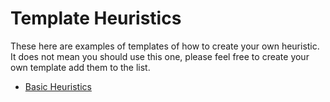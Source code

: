 # Template Heuristics
These here are examples of templates of how to create your own heuristic. It does not mean you should use this one, please feel free to create your own template add them to the list.

* [Basic Heuristics](./basic-heuristic-template.md)
